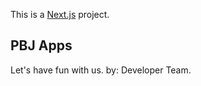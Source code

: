 This is a [Next.js](https://nextjs.org/) project.

## PBJ Apps

Let's have fun with us.
by: Developer Team.